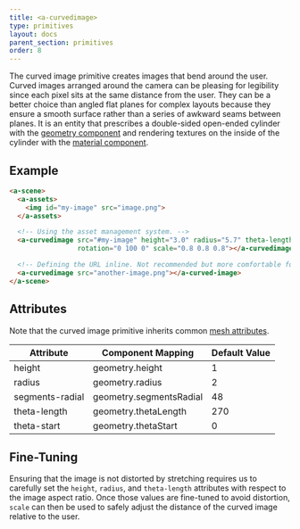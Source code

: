 ```yaml
---
title: <a-curvedimage>
type: primitives
layout: docs
parent_section: primitives
order: 8
---
```



The curved image primitive creates images that bend around the user. Curved images arranged around the camera can be pleasing for legibility since each pixel sits at the same distance from the user. They can be a better choice than angled flat planes for complex layouts because they ensure a smooth surface rather than a series of awkward seams between planes. It is an entity that prescribes a double-sided open-ended cylinder with the [geometry component](../components/geometry.md) and rendering textures on the inside of the cylinder with the [material component](../components/material.md).

## Example

```html
<a-scene>
  <a-assets>
    <img id="my-image" src="image.png">
  </a-assets>

  <!-- Using the asset management system. -->
  <a-curvedimage src="#my-image" height="3.0" radius="5.7" theta-length="72"
                 rotation="0 100 0" scale="0.8 0.8 0.8"></a-curvedimage>

  <!-- Defining the URL inline. Not recommended but more comfortable for web developers. -->
  <a-curvedimage src="another-image.png"></a-curved-image>
</a-scene>
```

## Attributes

Note that the curved image primitive inherits common [mesh attributes](./mesh-attributes.md).

| Attribute       | Component Mapping       | Default Value   |
|-----------------|-------------------------|-----------------|
| height          | geometry.height         | 1               |
| radius          | geometry.radius         | 2               |
| segments-radial | geometry.segmentsRadial | 48              |
| theta-length    | geometry.thetaLength    | 270             |
| theta-start     | geometry.thetaStart     | 0               |

## Fine-Tuning

Ensuring that the image is not distorted by stretching requires us to carefully set the `height`, `radius`, and `theta-length` attributes with respect to the image aspect ratio. Once those values are fine-tuned to avoid distortion, `scale` can then be used to safely adjust the distance of the curved image relative to the user.
